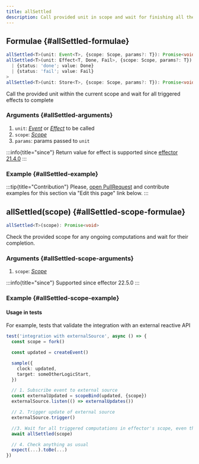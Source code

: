 ```yaml
---
title: allSettled
description: Call provided unit in scope and wait for finishing all the triggered effects
---
```


## Formulae {#allSettled-formulae}

```ts
allSettled<T>(unit: Event<T>, {scope: Scope, params?: T}): Promise<void>
allSettled<T>(unit: Effect<T, Done, Fail>, {scope: Scope, params?: T}): Promise<
  | {status: 'done'; value: Done}
  | {status: 'fail'; value: Fail}
>
allSettled<T>(unit: Store<T>, {scope: Scope, params?: T}): Promise<void>
```

Call the provided unit within the current scope and wait for all triggered effects to complete

### Arguments {#allSettled-arguments}

1. `unit`: [_Event_](/en/api/effector/Event) or [_Effect_](/en/api/effector/Effect) to be called
2. `scope`: [_Scope_](/en/api/effector/Scope)
3. `params`: params passed to `unit`

:::info{title="since"}
Return value for effect is supported since [effector 21.4.0](https://changelog.effector.dev/#effector-21-4-0)
:::

### Example {#allSettled-example}

:::tip{title="Contribution"}
Please, [open PullRequest](https://github.com/effector/effector) and contribute examples for this section via "Edit this page" link below.
:::

## allSettled(scope) {#allSettled-scope-formulae}

```ts
allSettled<T>(scope): Promise<void>
```

Check the provided scope for any ongoing computations and wait for their completion.

### Arguments {#allSettled-scope-arguments}

1. `scope`: [_Scope_](/en/api/effector/Scope)

:::info{title="since"}
Supported since effector 22.5.0
:::

### Example {#allSettled-scope-example}

#### Usage in tests

For example, tests that validate the integration with an external reactive API

```ts
test('integration with externalSource', async () => {
  const scope = fork()

  const updated = createEvent()

  sample({
    clock: updated,
    target: someOtherLogicStart,
  })

  // 1. Subscribe event to external source
  const externalUpdated = scopeBind(updated, {scope})
  externalSource.listen(() => externalUpdates())

  // 2. Trigger update of external source
  externalSource.trigger()

  //3. Wait for all triggered computations in effector's scope, even though these were not triggered by effector itself
  await allSettled(scope)

  // 4. Check anything as usual
  expect(...).toBe(...)
})
```
